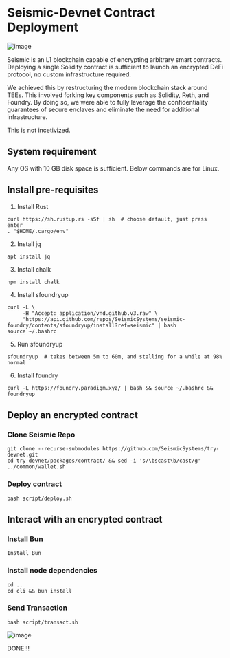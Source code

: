 # Seismic-Devnet Contract Deployment 

![image](https://github.com/user-attachments/assets/5a8b48f5-4992-4bc8-8047-4d3ec484c14d)

Seismic is an L1 blockchain capable of encrypting arbitrary smart contracts. Deploying a single Solidity contract is sufficient to launch an encrypted DeFi protocol, no custom infrastructure required.

We achieved this by restructuring the modern blockchain stack around TEEs. This involved forking key components such as Solidity, Reth, and Foundry. By doing so, we were able to fully leverage the confidentiality guarantees of secure enclaves and eliminate the need for additional infrastructure.

This is not incetivized.

## System requirement
Any OS with 10 GB disk space is sufficient. Below commands are for Linux.

## Install pre-requisites

1. Install Rust
   
```
curl https://sh.rustup.rs -sSf | sh  # choose default, just press enter
. "$HOME/.cargo/env"
```

2. Install jq

```
apt install jq
```

3. Install chalk

```
npm install chalk
```

4. Install sfoundryup

```
curl -L \
     -H "Accept: application/vnd.github.v3.raw" \
     "https://api.github.com/repos/SeismicSystems/seismic-foundry/contents/sfoundryup/install?ref=seismic" | bash
source ~/.bashrc
```

5. Run sfoundryup

```
sfoundryup  # takes between 5m to 60m, and stalling for a while at 98% normal
```

6. Install foundry

```
curl -L https://foundry.paradigm.xyz/ | bash && source ~/.bashrc && foundryup
```
## Deploy an encrypted contract
### Clone Seismic Repo

```
git clone --recurse-submodules https://github.com/SeismicSystems/try-devnet.git
cd try-devnet/packages/contract/ && sed -i 's/\bscast\b/cast/g' ../common/wallet.sh
```

### Deploy contract

```
bash script/deploy.sh
```

## Interact with an encrypted contract
### Install Bun

```
Install Bun
```

### Install node dependencies

```
cd ..
cd cli && bun install
```

### Send Transaction

```
bash script/transact.sh
```
![image](https://github.com/user-attachments/assets/53357676-f0da-426a-9f3a-f569dbf20253)

DONE!!!
